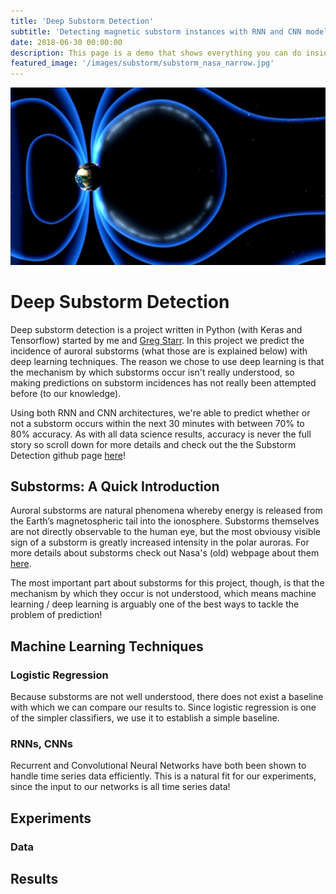 ```yaml
---
title: 'Deep Substorm Detection'
subtitle: 'Detecting magnetic substorm instances with RNN and CNN models'
date: 2018-06-30 00:00:00
description: This page is a demo that shows everything you can do inside portfolio and blog posts.
featured_image: '/images/substorm/substorm_nasa_narrow.jpg'
---
```


![](/images/substorm/substorm_nasa2.jpg)

# Deep Substorm Detection
Deep substorm detection is a project written in Python (with Keras and Tensorflow) started by me and <a href="gregstarr.github.io">Greg Starr</a>. In this project we predict the incidence of auroral substorms (what those are is explained below) with deep learning techniques. The reason we chose to use deep learning is that the mechanism by which substorms occur isn't really understood, so making predictions on substorm incidences has not really been attempted before (to our knowledge).

Using both RNN and CNN architectures, we're able to predict whether or not a substorm occurs within the next 30 minutes with between 70% to 80% accuracy. As with all data science results, accuracy is never the full story so scroll down for more details and check out the the Substorm Detection github page <a href="https://github.com/alanxzhou/substorm-detection">here</a>!

## Substorms: A Quick Introduction
Auroral substorms are natural phenomena whereby energy is released from the Earth’s magnetospheric tail into the ionosphere. Substorms themselves are not directly observable to the human eye, but the most obviousy visible sign of a substorm is greatly increased intensity in the polar auroras. For more details about substorms check out Nasa's (old) webpage about them <a href="https://www-spof.gsfc.nasa.gov/Education/index.html">here</a>.

The most important part about substorms for this project, though, is that the mechanism by which they occur is not understood, which means machine learning / deep learning is arguably one of the best ways to tackle the problem of prediction!

## Machine Learning Techniques

### Logistic Regression

Because substorms are not well understood, there does not exist a baseline with which we can compare our results to. Since logistic regression is one of the simpler classifiers, we use it to establish a simple baseline.

### RNNs, CNNs
Recurrent and Convolutional Neural Networks have both been shown to handle time series data efficiently. This is a natural fit for our experiments, since the input to our networks is all time series data!

## Experiments
### Data 

## Results